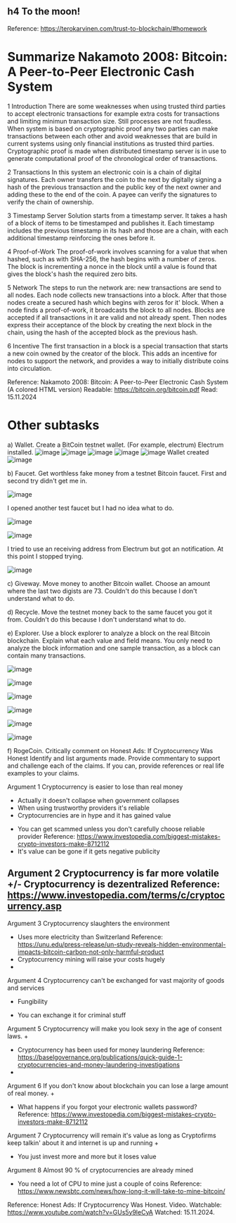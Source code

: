 ## h4 To the moon!
Reference: https://terokarvinen.com/trust-to-blockchain/#homework

# Summarize Nakamoto 2008: Bitcoin: A Peer-to-Peer Electronic Cash System

1 Introduction
There are some weaknesses when using trusted third parties to accept electronic transactions for example extra costs for transactions and limiting minimun transaction size. Still processes are not fraudless. When system is based on cryptographic proof any two parties can make transactions between each other and avoid weaknesses that are build in current systems using only financial institutions as trusted third parties. Cryptographic proof is made when distributed timestamp server is in use to generate computational proof of the chronological order of transactions.

2 Transactions
In this system an electronic coin is a chain of digital signatures. Each owner transfers the coin to the next by digitally signing a hash of the previous transaction and the public key of the next owner and adding these to the end of the coin. A payee can verify the signatures to verify the chain of ownership.

3 Timestamp Server
Solution starts from a timestamp server. It takes a hash of a block of items to be timestamped and publishes it. Each timestamp includes the previous timestamp in
its hash and those are a chain, with each additional timestamp reinforcing the ones before it. 

4 Proof-of-Work
The proof-of-work involves scanning for a value that when hashed, such as with SHA-256, the hash begins with a number of zeros. The block is incrementing a nonce in the block until a value is found that gives the block's hash the required zero bits.  

5 Network
The steps to run the network are: new transactions are send to all nodes. Each node collects new transactions into a block. After that those nodes create a secured hash which begins with zeros for it' block. When a node finds a proof-of-work, it broadcasts the block to all nodes. Blocks are accepted if all transactions in it are valid and not already spent. Then nodes express their acceptance of the block by creating the next block in the chain, using the hash of the accepted block as the previous hash.

6 Incentive
The first transaction in a block is a special transaction that starts a new coin owned by the creator of the block. This adds an incentive for nodes to support the network, and provides a way to initially distribute coins into circulation.

Reference: Nakamoto 2008: Bitcoin: A Peer-to-Peer Electronic Cash System (A colored HTML version) Readable: https://bitcoin.org/bitcoin.pdf Read: 15.11.2024

# Other subtasks

a) Wallet. Create a BitCoin testnet wallet. (For example, electrum)
Electrum installed.
![image](https://github.com/user-attachments/assets/58d51fee-e6ab-4e53-a448-9a1883de129d)
![image](https://github.com/user-attachments/assets/d810a34a-14ab-4adb-a188-8a1264e3a9d1)
![image](https://github.com/user-attachments/assets/56f1c4e8-706b-4af9-a978-ab93cfd26e3b)
![image](https://github.com/user-attachments/assets/2b651a73-892b-4f84-be44-74bc99d616c0)
![image](https://github.com/user-attachments/assets/7a8870ab-05ab-49e3-8eb7-50dc2949f61e)
Wallet created
![image](https://github.com/user-attachments/assets/b6a46de8-4116-470d-bdbf-d805dce7ec1d)

b) Faucet. Get worthless fake money from a testnet Bitcoin faucet.
First and second try didn't get me in. 

![image](https://github.com/user-attachments/assets/4a03cba9-dc4d-4631-8cf0-2593d6a2252c)

I opened another test faucet but I had no idea what to do. 

![image](https://github.com/user-attachments/assets/49e29068-4bec-4488-9aff-f97329c6d64e)

![image](https://github.com/user-attachments/assets/c08a5cee-126e-4d8a-bf56-643b2c3d1a70)

I tried to use an receiving address from Electrum but got an notification. At this point I stopped trying.

![image](https://github.com/user-attachments/assets/0f55ac35-d95d-4002-a1e7-6a2ad69fd0d0)

c) Giveway. Move money to another Bitcoin wallet. Choose an amount where the last two digists are 73.
Couldn't do this because I don't understand what to do.

d) Recycle. Move the testnet money back to the same faucet you got it from.
Couldn't do this because I don't understand what to do.

e) Explorer. Use a block explorer to analyze a block on the real Bitcoin blockchain. Explain what each value and field means. You only need to analyze the block information and one sample transaction, as a block can contain many transactions.

![image](https://github.com/user-attachments/assets/5fda4b07-17d1-49b5-ab8d-5675be72f23e)

![image](https://github.com/user-attachments/assets/1a35160b-6dda-468c-a55e-d2098a9f66bd)

![image](https://github.com/user-attachments/assets/46708503-9150-428a-ac58-185d994abeef)

![image](https://github.com/user-attachments/assets/b1f22fbc-5abe-4760-be77-ee1738e6634a)

![image](https://github.com/user-attachments/assets/f62a050a-6ebd-4d7f-8dec-f4aa0ce270af)

![image](https://github.com/user-attachments/assets/31ed63d0-9371-439c-a177-cf530d8219fc)


f) RogeCoin. Critically comment on Honest Ads: If Cryptocurrency Was Honest 
Identify and list arguments made. Provide commentary to support and challenge each of the claims. If you can, provide references or real life examples to your claims. 

Argument 1 Cryptocurrency is easier to lose than real money
+ Actually it doesn't collapse when government collapses
+ When using trustworthy providers it's reliable
+ Cryptocurrencies are in hype and it has gained value
- You can get scammed unless you don't carefully choose reliable provider Reference: https://www.investopedia.com/biggest-mistakes-crypto-investors-make-8712112
- It's value can be gone if it gets negative publicity

Argument 2 Cryptocurrency is far more volatile
+/- Cryptocurrency is dezentralized Reference: https://www.investopedia.com/terms/c/cryptocurrency.asp
- 

Argument 3 Cryptocurrency slaughters the environment
- Uses more electricity than Switzerland Reference: https://unu.edu/press-release/un-study-reveals-hidden-environmental-impacts-bitcoin-carbon-not-only-harmful-product
- Cryptocurrency mining will raise your costs hugely
- 
Argument 4 Cryptocurrency can't be exchanged for vast majority of goods and services
+ Fungibility
- You can exchange it for criminal stuff
  
Argument 5 Cryptocurrency will make you look sexy in the age of consent laws.
+
- Cryptocurrency has been used for money laundering Reference: https://baselgovernance.org/publications/quick-guide-1-cryptocurrencies-and-money-laundering-investigations
- 
Argument 6 If you don't know about blockchain you can lose a large amount of real money.
+ 
- What happens if you forgot your electronic wallets password? Reference: https://www.investopedia.com/biggest-mistakes-crypto-investors-make-8712112
  
Argument 7 Cryptocurrency will remain it's value as long as Cryptofirms keep talkin' about it and internet is up and running
+
- You just invest more and more but it loses value
  
Argument 8 Almost 90 % of cryptocurrencies are already mined 
- You need a lot of CPU to mine just a couple of coins Reference: https://www.newsbtc.com/news/how-long-it-will-take-to-mine-bitcoin/

Reference: Honest Ads: If Cryptocurrency Was Honest. Video. Watchable: https://www.youtube.com/watch?v=GUs5y9leCyA Watched: 15.11.2024.
